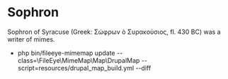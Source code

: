 # Sophron

Sophron of Syracuse (Greek: Σώφρων ὁ Συρακούσιος, fl. 430 BC) was a writer of mimes.

  - php bin/fileeye-mimemap update --class=\\FileEye\\MimeMap\\Map\\DrupalMap --script=resources/drupal_map_build.yml --diff
